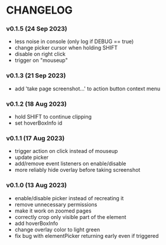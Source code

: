  # CHANGELOG

 ### v0.1.5 (24 Sep 2023)
 - less noise in console (only log if DEBUG == true)
 - change picker cursor when holding SHIFT
 - disable on right click
 - trigger on "mouseup"

 ### v0.1.3 (21 Sep 2023)
 - add 'take page screenshot...' to action button context menu

 ### v0.1.2 (18 Aug 2023)
 - hold SHIFT to continue clipping
 - set hoverBoxInfo id

 ### v0.1.1 (17 Aug 2023)
 - trigger action on click instead of mouseup
 - update picker
 - add/remove event listeners on enable/disable
 - more reliably hide overlay before taking screenshot

 ### v0.1.0 (13 Aug 2023)
 - enable/disable picker instead of recreating it
 - remove unnecessary permissions
 - make it work on zoomed pages
 - correctly crop only visible part of the element
 - add hoverBoxInfo
 - change overlay color to light green
 - fix bug with elementPicker returning early even if triggered